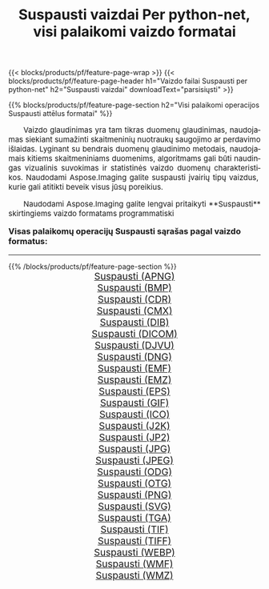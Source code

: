 ﻿---
title: Suspausti vaizdai Per python-net, visi palaikomi vaizdo formatai 
weight: 3920
url: /lt/python-net/compress/ 
lang: lt
langdirlevel: 2
locales: zh-hans,ja,it,ru,de,es,fr,nl,id,lt,pl,pt,vi,tr,ko,zh-hant,ar,hi,th,sv,cs,uk,he
description: Naudodami Aspose.Imaging galite lengvai sukurti Suspausti vaizdus per python-net
---

{{< blocks/products/pf/feature-page-wrap >}}
{{< blocks/products/pf/feature-page-header h1="Vaizdo failai Suspausti per python-net" h2="Suspausti vaizdai" downloadText="parsisiųsti" >}}


{{% blocks/products/pf/feature-page-section  h2="Visi palaikomi operacijos Suspausti attēlus formatai" %}}
<p align="justify" style="text-indent:2em;font-size:15px;">
Vaizdo glaudinimas yra tam tikras duomenų glaudinimas, naudojamas siekiant sumažinti skaitmeninių nuotraukų saugojimo ar perdavimo išlaidas. Lyginant su bendrais duomenų glaudinimo metodais, naudojamais kitiems skaitmeniniams duomenims, algoritmams gali būti naudingas vizualinis suvokimas ir statistinės vaizdo duomenų charakteristikos.
Naudodami Aspose.Imaging galite suspausti įvairių tipų vaizdus, ​​kurie gali atitikti beveik visus jūsų poreikius.
</p>
<p align="justify" style="text-indent:2em;font-size:15px;">
Naudodami Aspose.Imaging galite lengvai pritaikyti **Suspausti** skirtingiems vaizdo formatams programmatiski
</p>
<h3 style="margin-top:16px;">
Visas palaikomų operacijų Suspausti sąrašas pagal vaizdo formatus:
</h3>
<hr/>
{{% /blocks/products/pf/feature-page-section %}}
<div class="container-fluid productfamilypage bg-gray">
    <div class="convertypes bg-gray agp-content section">
        <div class="container">
		<div class="row other-converters" style="gap: 10px;font-size: 19px;text-align:center;">
		    <div class='col-md-3 other-converter remove-lp remove-rp'><a href="/imaging/lt/python-net/compress/apng/" style="padding:15px;">Suspausti (APNG)</a></div><div class='col-md-3 other-converter remove-lp remove-rp'><a href="/imaging/lt/python-net/compress/bmp/" style="padding:15px;">Suspausti (BMP)</a></div><div class='col-md-3 other-converter remove-lp remove-rp'><a href="/imaging/lt/python-net/compress/cdr/" style="padding:15px;">Suspausti (CDR)</a></div><div class='col-md-3 other-converter remove-lp remove-rp'><a href="/imaging/lt/python-net/compress/cmx/" style="padding:15px;">Suspausti (CMX)</a></div><div class='col-md-3 other-converter remove-lp remove-rp'><a href="/imaging/lt/python-net/compress/dib/" style="padding:15px;">Suspausti (DIB)</a></div><div class='col-md-3 other-converter remove-lp remove-rp'><a href="/imaging/lt/python-net/compress/dicom/" style="padding:15px;">Suspausti (DICOM)</a></div><div class='col-md-3 other-converter remove-lp remove-rp'><a href="/imaging/lt/python-net/compress/djvu/" style="padding:15px;">Suspausti (DJVU)</a></div><div class='col-md-3 other-converter remove-lp remove-rp'><a href="/imaging/lt/python-net/compress/dng/" style="padding:15px;">Suspausti (DNG)</a></div><div class='col-md-3 other-converter remove-lp remove-rp'><a href="/imaging/lt/python-net/compress/emf/" style="padding:15px;">Suspausti (EMF)</a></div><div class='col-md-3 other-converter remove-lp remove-rp'><a href="/imaging/lt/python-net/compress/emz/" style="padding:15px;">Suspausti (EMZ)</a></div><div class='col-md-3 other-converter remove-lp remove-rp'><a href="/imaging/lt/python-net/compress/eps/" style="padding:15px;">Suspausti (EPS)</a></div><div class='col-md-3 other-converter remove-lp remove-rp'><a href="/imaging/lt/python-net/compress/gif/" style="padding:15px;">Suspausti (GIF)</a></div><div class='col-md-3 other-converter remove-lp remove-rp'><a href="/imaging/lt/python-net/compress/ico/" style="padding:15px;">Suspausti (ICO)</a></div><div class='col-md-3 other-converter remove-lp remove-rp'><a href="/imaging/lt/python-net/compress/j2k/" style="padding:15px;">Suspausti (J2K)</a></div><div class='col-md-3 other-converter remove-lp remove-rp'><a href="/imaging/lt/python-net/compress/jp2/" style="padding:15px;">Suspausti (JP2)</a></div><div class='col-md-3 other-converter remove-lp remove-rp'><a href="/imaging/lt/python-net/compress/jpg/" style="padding:15px;">Suspausti (JPG)</a></div><div class='col-md-3 other-converter remove-lp remove-rp'><a href="/imaging/lt/python-net/compress/jpeg/" style="padding:15px;">Suspausti (JPEG)</a></div><div class='col-md-3 other-converter remove-lp remove-rp'><a href="/imaging/lt/python-net/compress/odg/" style="padding:15px;">Suspausti (ODG)</a></div><div class='col-md-3 other-converter remove-lp remove-rp'><a href="/imaging/lt/python-net/compress/otg/" style="padding:15px;">Suspausti (OTG)</a></div><div class='col-md-3 other-converter remove-lp remove-rp'><a href="/imaging/lt/python-net/compress/png/" style="padding:15px;">Suspausti (PNG)</a></div><div class='col-md-3 other-converter remove-lp remove-rp'><a href="/imaging/lt/python-net/compress/svg/" style="padding:15px;">Suspausti (SVG)</a></div><div class='col-md-3 other-converter remove-lp remove-rp'><a href="/imaging/lt/python-net/compress/tga/" style="padding:15px;">Suspausti (TGA)</a></div><div class='col-md-3 other-converter remove-lp remove-rp'><a href="/imaging/lt/python-net/compress/tif/" style="padding:15px;">Suspausti (TIF)</a></div><div class='col-md-3 other-converter remove-lp remove-rp'><a href="/imaging/lt/python-net/compress/tiff/" style="padding:15px;">Suspausti (TIFF)</a></div><div class='col-md-3 other-converter remove-lp remove-rp'><a href="/imaging/lt/python-net/compress/webp/" style="padding:15px;">Suspausti (WEBP)</a></div><div class='col-md-3 other-converter remove-lp remove-rp'><a href="/imaging/lt/python-net/compress/wmf/" style="padding:15px;">Suspausti (WMF)</a></div><div class='col-md-3 other-converter remove-lp remove-rp'><a href="/imaging/lt/python-net/compress/wmz/" style="padding:15px;">Suspausti (WMZ)</a></div>
                </div>
        </div>
    </div>
</div>
<br/>

